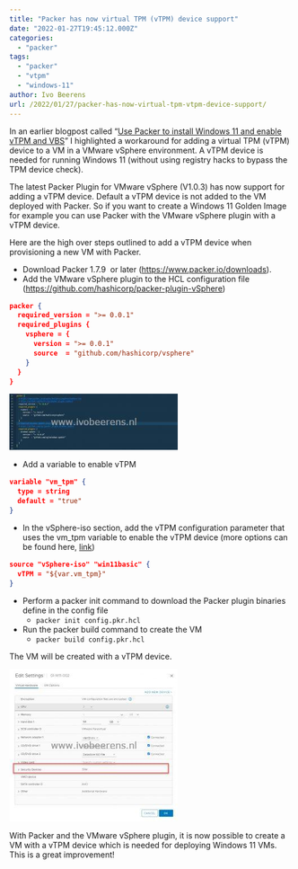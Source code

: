 ```yaml
---
title: "Packer has now virtual TPM (vTPM) device support"
date: "2022-01-27T19:45:12.000Z"
categories: 
  - "packer"
tags: 
  - "packer"
  - "vtpm"
  - "windows-11"
author: Ivo Beerens
url: /2022/01/27/packer-has-now-virtual-tpm-vtpm-device-support/
---
```


In an earlier blogpost called “[Use Packer to install Windows 11 and enable vTPM and VBS](http://localhost/2021/10/22/use-packer-to-install-windows-11-and-enable-vtpm-and-vbs/)” I highlighted a workaround for adding a virtual TPM (vTPM) device to a VM in a VMware vSphere environment. A vTPM device is needed for running Windows 11 (without using registry hacks to bypass the TPM device check).

The latest Packer Plugin for VMware vSphere (V1.0.3) has now support for adding a vTPM device. Default a vTPM device is not added to the VM deployed with Packer. So if you want to create a Windows 11 Golden Image for example you can use Packer with the VMware vSphere plugin with a vTPM device.

Here are the high over steps outlined to add a vTPM device when provisioning a new VM with Packer.
  - Download Packer 1.7.9  or later (https://www.packer.io/downloads).
  - Add the VMware vSphere plugin to the HCL configuration file (https://github.com/hashicorp/packer-plugin-vSphere)

```json
packer {
  required_version = ">= 0.0.1"
  required_plugins {
    vsphere = {
      version = ">= 0.0.1"
      source  = "github.com/hashicorp/vsphere"
    }
  }
}
```

[![](images/1-300x100.jpg)](images/1.jpg)

- Add a variable to enable vTPM

```json
variable "vm_tpm" {
  type = string
  default = "true"
}
```

- In the vSphere-iso section, add the vTPM configuration parameter that uses the vm\_tpm variable to enable the vTPM device (more options can be found here, [link](https://www.packer.io/plugins/builders/vSphere/vSphere-iso))

```json
source "vSphere-iso" "win11basic" {
  vTPM = "${var.vm_tpm}"
}
```

- Perform a packer init command to download the Packer plugin binaries define in the config file
    -  `packer init config.pkr.hcl` 
- Run the packer build command to create the VM
    - `packer build config.pkr.hcl`

The VM will be created with a vTPM device.

[![](images/2-300x271.jpg)](images/2.jpg)

With Packer and the VMware vSphere plugin, it is now possible to create a VM with a vTPM device which is needed for deploying Windows 11 VMs. This is a great improvement!